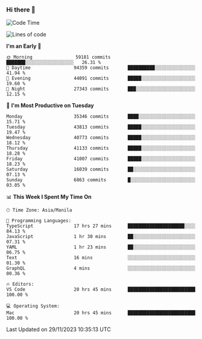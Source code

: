 ### Hi there 👋

<!--START_SECTION:waka-->
![Code Time](http://img.shields.io/badge/Code%20Time-4%2C588%20hrs%2057%20mins-blue)

![Lines of code](https://img.shields.io/badge/From%20Hello%20World%20I%27ve%20Written-101.7%20million%20lines%20of%20code-blue)

**I'm an Early 🐤** 

```text
🌞 Morning                59181 commits       ███████░░░░░░░░░░░░░░░░░░   26.31 % 
🌆 Daytime                94359 commits       ██████████░░░░░░░░░░░░░░░   41.94 % 
🌃 Evening                44091 commits       █████░░░░░░░░░░░░░░░░░░░░   19.60 % 
🌙 Night                  27343 commits       ███░░░░░░░░░░░░░░░░░░░░░░   12.15 % 
```
📅 **I'm Most Productive on Tuesday** 

```text
Monday                   35346 commits       ████░░░░░░░░░░░░░░░░░░░░░   15.71 % 
Tuesday                  43813 commits       █████░░░░░░░░░░░░░░░░░░░░   19.47 % 
Wednesday                40773 commits       █████░░░░░░░░░░░░░░░░░░░░   18.12 % 
Thursday                 41133 commits       █████░░░░░░░░░░░░░░░░░░░░   18.28 % 
Friday                   41007 commits       █████░░░░░░░░░░░░░░░░░░░░   18.23 % 
Saturday                 16039 commits       ██░░░░░░░░░░░░░░░░░░░░░░░   07.13 % 
Sunday                   6863 commits        █░░░░░░░░░░░░░░░░░░░░░░░░   03.05 % 
```


📊 **This Week I Spent My Time On** 

```text
🕑︎ Time Zone: Asia/Manila

💬 Programming Languages: 
TypeScript               17 hrs 27 mins      █████████████████████░░░░   84.13 % 
JavaScript               1 hr 30 mins        ██░░░░░░░░░░░░░░░░░░░░░░░   07.31 % 
YAML                     1 hr 23 mins        ██░░░░░░░░░░░░░░░░░░░░░░░   06.75 % 
Text                     16 mins             ░░░░░░░░░░░░░░░░░░░░░░░░░   01.30 % 
GraphQL                  4 mins              ░░░░░░░░░░░░░░░░░░░░░░░░░   00.36 % 

🔥 Editors: 
VS Code                  20 hrs 45 mins      █████████████████████████   100.00 % 

💻 Operating System: 
Mac                      20 hrs 45 mins      █████████████████████████   100.00 % 
```


 Last Updated on 29/11/2023 10:35:13 UTC
<!--END_SECTION:waka-->


<!--
**rad182/rad182** is a ✨ _special_ ✨ repository because its `README.md` (this file) appears on your GitHub profile.

Here are some ideas to get you started:

- 🔭 I’m currently working on ...
- 🌱 I’m currently learning ...
- 👯 I’m looking to collaborate on ...
- 🤔 I’m looking for help with ...
- 💬 Ask me about ...
- 📫 How to reach me: ...
- 😄 Pronouns: ...
- ⚡ Fun fact: ...
-->
